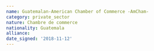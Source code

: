 ```yaml
---
name: Guatemalan-American Chamber of Commerce -AmCham-
category: private_sector
nature: Chambre de commerce
nationality: Guatemala
alliance: 
date_signed: '2018-11-12'
---
```

    